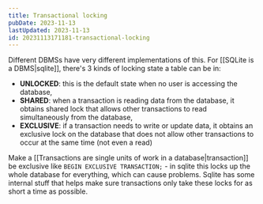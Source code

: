```yaml
---
title: Transactional locking
pubDate: 2023-11-13
lastUpdated: 2023-11-13
id: 20231113171181-transactional-locking
---
```


Different DBMSs have very different implementations of this. For [[SQLite is a DBMS|sqlite]], there's 3 kinds of locking state a table can be in:

- **UNLOCKED**: this is the default state when no user is accessing the database,
- **SHARED**: when a transaction is reading data from the database, it obtains shared lock that allows other transactions to read simultaneously from the database,
- **EXCLUSIVE**: if a transaction needs to write or update data, it obtains an exclusive lock on the database that does not allow other transactions to occur at the same time (not even a read)

Make a [[Transactions are single units of work in a database|transaction]] be exclusive like `BEGIN EXCLUSIVE TRANSACTION;` - in sqlite this locks up the whole database for everything, which can cause problems. Sqlite has some internal stuff that helps make sure transactions only take these locks for as short a time as possible.
